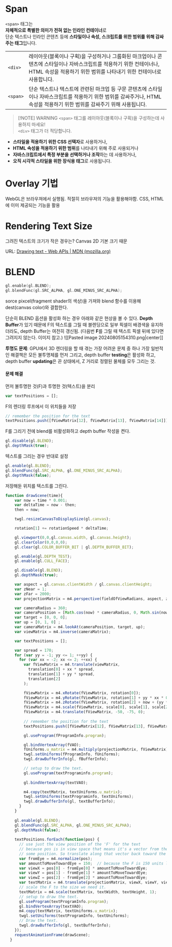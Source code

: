 # Span 
`<span>` 태그는  
**자체적으로 특별한 의미가 전혀 없는 인라인 컨테이너**로  
단순 텍스트나 인라인 콘텐츠 등에 **스타일이나 속성, 스크립트를 위한 범위를 위해 감싸주는 태그**입니다.

|          |                                                                                                             |
| -------- | ----------------------------------------------------------------------------------------------------------- |
| `<div>`  | 레이아웃(블록이나 구획)을 구성하거나 그룹화된 마크업이나 콘텐츠에 스타일이나 자바스크립트를 적용하기 위한 컨테이너나, HTML 속성을 적용하기 위한 범위를 나타내기 위한 컨테이너로 사용합니다. |
| `<span>` | 단순 텍스트나 텍스트에 관련된 마크업 등 구문 콘텐츠에 스타일이나 자바스크립트를 적용하기 위한 범위를 감싸주거나, HTML 속성을 적용하기 위한 범위를 감싸주기 위해 사용됩니다.         |

> [!NOTE] WARNING
> `<span>` 태그를 레이아웃(블록이나 구획)을 구성하는데 사용하지 마세요!  
`<div>` 태그가 더 적당합니다.


- **스타일을 적용하기 위한 CSS 선택자**로 사용하거나,
- **HTML 속성을 적용하기 위한 범위**를 나타내기 위해 주로 사용되거나
- **자바스크립트에서 특정 부분을 선택하거나 조작**하는 데 사용하거나,
- **오직 시각적 스타일을 위한 장식용 태그**로 사용됩니다.

# Overlay 기법

WebGL은 브라우져에서 실행됨. 적절히 브라우져의 기능을 활용해야함.
CSS, HTML에 이미 제공되는 기능을 활용


# Rendering Text Size

그려진 텍스트의 크기가 작은 경우는? Canvas 2D 기본 크기 때문

URL: [Drawing text - Web APIs | MDN (mozilla.org)](https://developer.mozilla.org/en-US/docs/Web/API/Canvas_API/Tutorial/Drawing_text)


# BLEND



```cpp
gl.enable(gl.BLEND);
gl.blendFunc(gl.SRC_ALPHA, gl.ONE_MINUS_SRC_ALPHA);
```

sorce pixcel(fragment shader의 색상)을 가져와 blend 함수를 이용해 dest(canvas color)와 결합한다. 

단순히 BLEND 옵션을 활성화 하는 경우 아래와 같은 현상을 볼 수 있다. **Depth Buffer**가 있기 때문에 F의 텍스트를 그릴 때 블렌딩으로 일부 픽셀이 배경색을 유지하더라도, depth Buffer는 여전히 갱신됨. (다음번 **F**를 그릴 때 텍스트 픽셀 뒤에 있다면 그려지지 않는다. 이미지 참고.)
![[Pasted image 20240805154310.png|center]]

**투명도 문제**: GPU에서 3D 렌더링을 할 때 겪는 가장 어려운 문제 중 하나 
가장 일반적인 해결책은 모든 불투명체를 먼저 그리고, depth buffer **testing**은 활성화 하고, depth buffer **updating**은 끈 상태에서, Z 거리로 정렬된 물체를 모두 그리는 것.

#### 문제 해결 

먼저 불투명한 것(F)과 투명한 것(텍스트)을 분리

```js
var textPositions = [];
```

F의 렌더링 루프에서 이 위치들을 저장

```js
// remember the position for the text
textPositions.push([fViewMatrix[12], fViewMatrix[13], fViewMatrix[14]]);
```

F를 그리기 전에 blend를 비활성화하고 depth buffer 작성을 켠다.
```js ar:1
gl.disable(gl.BLEND);
gl.depthMask(true);
```

텍스트를 그리는 경우 반대로 설정
```js ar:1
gl.enable(gl.BLEND);
gl.blendFunc(gl.SRC_ALPHA, gl.ONE_MINUS_SRC_ALPHA);
gl.depthMask(false);
```

저장해둔 위치를 텍스트를 그린다.

```js hl:17,18,50,70-74
function drawScene(time){
    var now = time * 0.001;
    var deltaTime = now - then;
    then = now;

    twgl.resizeCanvasToDisplaySize(gl.canvas);

    rotation[1] += rotationSpeed * deltaTime;

    gl.viewport(0,0,gl.canvas.width, gl.canvas.height);
    gl.clearColor(0,0,0,0);
    gl.clear(gl.COLOR_BUFFER_BIT | gl.DEPTH_BUFFER_BIT);

    gl.enable(gl.DEPTH_TEST);
    gl.enable(gl.CULL_FACE);

    gl.disable(gl.BLEND);
    gl.depthMask(true);

    var aspect = gl.canvas.clientWidth / gl.canvas.clientHeight;
    var zNear = 1;
    var zFar = 2000;
    var projectionMatrix = m4.perspective(fieldOfViewRadians, aspect, zNear, zFar);

    var cameraRadius = 360;
    var cameraPosition = [Math.cos(now) * cameraRadius, 0, Math.sin(now)* cameraRadius];
    var target = [0, 0, 0];
    var up = [0, 1, 0] ;
    var cameraMatrix = m4.lookAt(cameraPosition, target, up);
    var viewMatrix = m4.inverse(cameraMatrix);

    var textPositions = [];

    var spread = 170;
    for (var yy = -1; yy <= 1; ++yy) {
      for (var xx = -2; xx <= 2; ++xx) {
        var fViewMatrix = m4.translate(viewMatrix, 
          translation[0] + xx * spread,
          translation[1] + yy * spread,
          translation[2]
        );

        fViewMatrix = m4.xRotate(fViewMatrix, rotation[0]);
        fViewMatrix = m4.yRotate(fViewMatrix, rotation[1] + yy * xx * 0.2);
        fViewMatrix = m4.zRotate(fViewMatrix, rotation[2] + now + (yy * 3 + xx) * 0.1);
        fViewMatrix = m4.scale(fViewMatrix, scale[0], scale[1], scale[2]);
        fViewMatrix = m4.translate(fViewMatrix, -50, -75, 0);
        
        // remember the position for the text
        textPositions.push([fViewMatrix[12], fViewMatrix[13], fViewMatrix[14]]);

        gl.useProgram(fProgramInfo.program);

        gl.bindVertexArray(fVAO);
        fUniforms.u_matrix = m4.multiply(projectionMatrix, fViewMatrix);
        twgl.setUniforms(fProgramInfo, fUniforms);
        twgl.drawBufferInfo(gl, fBufferInfo);

        // setup to draw the text.
        gl.useProgram(textPrograminfo.program);
        
        gl.bindVertexArray(textVAO);

        m4.copy(textMatrix, textUniforms.u_matrix);
        twgl.setUniforms(textPrograminfo, textUniforms);
        twgl.drawBufferInfo(gl, textBufferInfo);
      }
    }
    
	gl.enable(gl.BLEND);
    gl.blendFunc(gl.SRC_ALPHA, gl.ONE_MINUS_SRC_ALPHA);
    gl.depthMask(false);
    
    textPositions.forEach(function(pos) {
      // use just the view position of the 'F' for the text
      // because pos is in view space that means it's a vector from the eye to
      // some position. So translate along that vector back toward the eye some distance
      var fromEye = m4.normalize(pos);
      var amountToMoveTowardEye = 150;  // because the F is 150 units long
      var viewX = pos[0] - fromEye[0] * amountToMoveTowardEye;
      var viewY = pos[1] - fromEye[1] * amountToMoveTowardEye;
      var viewZ = pos[2] - fromEye[2] * amountToMoveTowardEye;  
      var textMatrix = m4.translate(projectionMatrix, viewX, viewY, viewZ);
      // scale the F to the size we need it.
      textMatrix = m4.scale(textMatrix, textWidth, textHeight, 1);
      // setup to draw the text.
      gl.useProgram(textProgramInfo.program);
      gl.bindVertexArray(textVAO);
      m4.copy(textMatrix, textUniforms.u_matrix);
      twgl.setUniforms(textProgramInfo, textUniforms);
      // Draw the text.
      twgl.drawBufferInfo(gl, textBufferInfo);
    });
    requestAnimationFrame(drawScene);
  }

```




